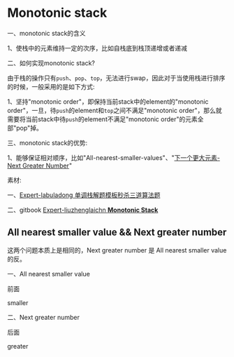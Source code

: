 # Monotonic stack

一、monotonic stack的含义

1、使栈中的元素维持一定的次序，比如自栈底到栈顶递增或者递减

二、如何实现monotonic stack?

由于栈的操作只有`push`、`pop`、`top`，无法进行swap，因此对于当使用栈进行排序的时候，一般采用的是如下方式: 

1、坚持"monotonic order"，即保持当前stack中的element的"monotonic order"，一旦，待`push`的element和`top`之间不满足"monotonic order"，那么就需要将当前stack中待`push`的element不满足"monotonic order"的元素全部"pop"掉。

三、monotonic stack的优势:

1、能够保证相对顺序，比如"All-nearest-smaller-values"、"[下一个更大元素-Next Greater Number](https://leetcode-cn.com/problems/next-greater-element-i/)"



素材:

一、[Expert-labuladong 单调栈解题模板秒杀三道算法题](https://mp.weixin.qq.com/s?__biz=MzAxODQxMDM0Mw==&mid=2247487704&idx=1&sn=eb9ac24c644aa0950638c9b20384e982&scene=21#wechat_redirect) 

二、gitbook [Expert-liuzhenglaichn **Monotonic Stack**](https://liuzhenglaichn.gitbook.io/algorithm/monotonic-stack)



## All nearest smaller value && Next greater number

这两个问题本质上是相同的，Next greater number 是 All nearest smaller value 的反。

一、All nearest smaller value

前面

smaller

二、Next greater number

后面

greater



